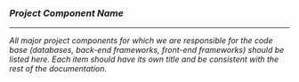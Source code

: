 ### _Project Component Name_
---

_All major project components for which we are responsible for the code base (databases, back-end frameworks, front-end frameworks) should be listed here. Each item should have its own title and be consistent with the rest of the documentation._